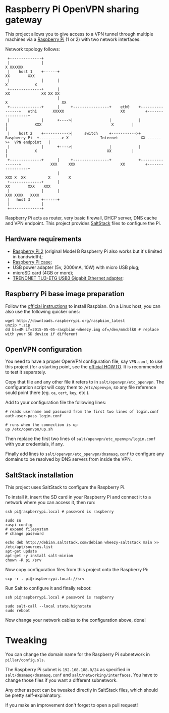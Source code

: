 # Raspberry Pi OpenVPN sharing gateway

This project allows you to give access to a VPN tunnel through multiple machines via a [Raspberry Pi](https://www.raspberrypi.org/) (1 or 2) with two network interfaces.

Network topology follows:

```
 +--------------+
 |              |                                                                                   X XXXXXX
 |    host 1    +------+                                                                          XX        XXX
 |              |      |                                                                         X            X
 +--------------+      |                                                                       XX              XX XX XX
                       |                                                                       X                        XX
 +--------------+      |     +----------------+    eth0    +----------------+   eth1       XXXXX                         XX         +-----------------+
 |              |      +---->|                |            |                |            XXX                               X        |                 |
 |    host 2    +----------->|     switch     +----------->+  Raspberry Pi  +----------> X              Internet          XX ------>+  VPN endpoint   |
 |              |      +---->|                |            |                |            X                               XX         |                 |
 +--------------+      |     +----------------+            +----------------+             XXX     XXX                    XX         +-----------------+
                       |                                                                     XXX X  XX          X        X
 +--------------+      |                                                                             XX        XXX    XXX
 |              |      |                                                                               XXX XXXX   XXXX
 |   host 3     +------+
 |              |
 +--------------+

```

Raspberry Pi acts as router, very basic firewall, DHCP server, DNS cache and VPN endpoint. This project provides [SaltStack](http://saltstack.com/) files to configure the Pi.

## Hardware requirements

 - [Raspberry Pi 2](https://www.raspberrypi.org/products/raspberry-pi-2-model-b/) (original Model B Raspberry Pi also works but it's limited in bandwidth);
 - [Raspberry Pi case](https://www.raspberrypi.org/products/raspberry-pi-case/);
 - USB power adapter (5v, 2000mA, 10W) with micro USB plug;
 - microSD card (4GB or more);
 - [TRENDNET TU3-ETG USB3 Gigabit Ethernet adapter](https://www.trendnet.com/products/proddetail.asp?prod=315_TU3-ETG);

## Raspberry Pi base image preparation

Follow the [official instructions](https://www.raspberrypi.org/documentation/installation/installing-images/README.md) to install Raspbian. On a Linux host, you can also use the following quicker ones:

```
wget http://downloads.raspberrypi.org/raspbian_latest
unzip *.zip
dd bs=4M if=2015-05-05-raspbian-wheezy.img of=/dev/mmcblk0 # replace with your SD device if different
```

## OpenVPN configuration

You need to have a proper OpenVPN configuration file, say `VPN.conf`, to use this project (for a starting point, see the [official HOWTO](https://openvpn.net/index.php/open-source/documentation/howto.html#config). It is recommended to test it separately.

Copy that file and any other file it refers to in `salt/openvpn/etc_openvpn`. The configuration script will copy them to `/etc/openvpn`, so any file reference sould point there (eg. `ca`, `cert`, `key`, etc.).

Add to your configuration file the following lines:

```
# reads username and password from the first two lines of login.conf
auth-user-pass login.conf

# runs when the connection is up
up /etc/openvpn/up.sh
```

Then replace the first two lines of `salt/openvpn/etc_openvpn/login.conf` with your credentials, if any.

Finally add lines to `salt/openvpn/etc_openvpn/dnsmasq.conf` to configure any domains to be resolved by DNS servers from inside the VPN.

## SaltStack installation

This project uses SaltStack to configure the Raspberry Pi.

To install it, insert the SD card in your Raspberry Pi and connect it to a network where you can access it, then run:

```
ssh pi@raspberrypi.local # password is raspberry

sudo su
raspi-config
# expand filesystem
# change password

echo deb http://debian.saltstack.com/debian wheezy-saltstack main >> /etc/apt/sources.list
apt-get update
apt-get -y install salt-minion
chown -R pi /srv
```

Now copy configuration files from this project onto the Raspberry Pi:

```
scp -r . pi@raspberrypi.local://srv
```

Run Salt to configure it and finally reboot:

```
ssh pi@raspberrypi.local # password is raspberry

sudo salt-call --local state.highstate
sudo reboot
```

Now change your network cables to the configuration above, done!

# Tweaking

You can change the domain name for the Raspberry Pi subnetwork in `pillar/config.sls`.

The Raspberry Pi subnet is `192.168.188.0/24` as specified in `salt/dnsmasq/dnsmasq.conf` and `salt/networking/interfaces`. You have to change those files if you want a different subnetwork.

Any other aspect can be tweaked directly in SaltStack files, which should be pretty self-explainatory.

If you make an improvement don't forget to open a pull request!
